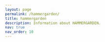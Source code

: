 ```yaml
---
layout: page
permalink: /hammergarden/
title: hammergarden
description: Information about HAMMERGARDEN.
nav: true
nav_order: 10
---
```

